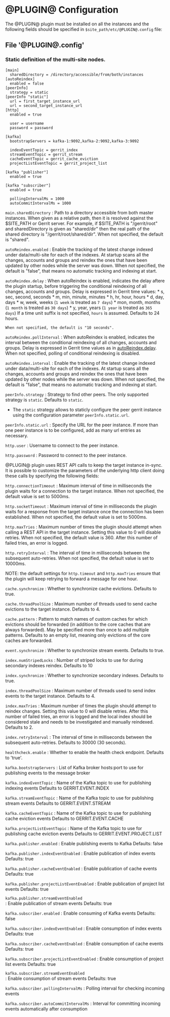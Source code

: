 
@PLUGIN@ Configuration
=========================

The @PLUGIN@ plugin must be installed on all the instances and the following fields
should be specified in `$site_path/etc/@PLUGIN@.config` file:

File '@PLUGIN@.config'
--------------------

### Static definition of the multi-site nodes.

```
[main]
  sharedDirectory = /directory/accessible/from/both/instances
[autoReindex]
  enabled = false
[peerInfo]
  strategy = static
[peerInfo "static"]
  url = first_target_instance_url
  url = second_target_instance_url
[http]
  enabled = true
  
  user = username
  password = password

[kafka]
  bootstrapServers = kafka-1:9092,kafka-2:9092,kafka-3:9092

  indexEventTopic = gerrit_index
  streamEventTopic = gerrit_stream
  cacheEventTopic = gerrit_cache_eviction
  projectListEventTopic = gerrit_project_list

[kafka "publisher"]
  enabled = true

[kafka "subscriber"]
  enabled = true
  
  pollingIntervalMs = 1000
  autoCommitIntervalMs = 1000

```

```main.sharedDirectory```
:   Path to a directory accessible from both master instances.
    When given as a relative path, then it is resolved against the $SITE_PATH
    or Gerrit server. For example, if $SITE_PATH is "/gerrit/root" and
    sharedDirectory is given as "shared/dir" then the real path of the shared
    directory is "/gerrit/root/shared/dir". When not specified, the default
    is "shared".

```autoReindex.enabled```
:   Enable the tracking of the latest change indexed under data/multi-site
    for each of the indexes. At startup scans all the changes, accounts and groups
    and reindex the ones that have been updated by other nodes while the server was down.
    When not specified, the default is "false", that means no automatic tracking
    and indexing at start.

```autoReindex.delay```
:   When autoReindex is enabled, indicates the delay aftere the plugin startup,
    before triggering the conditional reindexing of all changes, accounts and groups.
    Delay is expressed in Gerrit time values:
    * s, sec, second, seconds
    * m, min, minute, minutes
    * h, hr, hour, hours
    * d, day, days
    * w, week, weeks (`1 week` is treated as `7 days`)
    * mon, month, months (`1 month` is treated as `30 days`)
    * y, year, years (`1 year` is treated as `365 days`)
    If a time unit suffix is not specified, `hours` is assumed.
    Defaults to 24 hours.

    When not specified, the default is "10 seconds".

```autoReindex.pollInterval```
:   When autoReindex is enabled, indicates the interval between the conditional
    reindexing of all changes, accounts and groups.
    Delay is expressed in Gerrit time values as in [autoReindex.delay](#autoReindex.delay).
    When not specified, polling of conditional reindexing is disabled.

```autoReindex.interval```
:   Enable the tracking of the latest change indexed under data/multi-site
    for each of the indexes. At startup scans all the changes, accounts and groups
    and reindex the ones that have been updated by other nodes while the server was down.
    When not specified, the default is "false", that means no automatic tracking
    and indexing at start.

```peerInfo.strategy```
:   Strategy to find other peers. The only supported strategy is `static`.
    Defaults to `static`.
* The `static` strategy allows to staticly configure the peer gerrit instance using
the configuration parameter `peerInfo.static.url`.

```peerInfo.static.url```
:   Specify the URL for the peer instance. If more than one peer instance is to be
    configured, add as many url entries as necessary.

```http.user```
:   Username to connect to the peer instance.

```http.password```
:   Password to connect to the peer instance.

@PLUGIN@ plugin uses REST API calls to keep the target instance in-sync. It
is possible to customize the parameters of the underlying http client doing these
calls by specifying the following fields:

```http.connectionTimeout```
:   Maximum interval of time in milliseconds the plugin waits for a connection
    to the target instance. When not specified, the default value is set to 5000ms.

```http.socketTimeout```
:   Maximum interval of time in milliseconds the plugin waits for a response from the
    target instance once the connection has been established. When not specified,
    the default value is set to 5000ms.

```http.maxTries```
:   Maximum number of times the plugin should attempt when calling a REST API in
    the target instance. Setting this value to 0 will disable retries. When not
    specified, the default value is 360. After this number of failed tries, an
    error is logged.

```http.retryInterval```
:   The interval of time in milliseconds between the subsequent auto-retries.
    When not specified, the default value is set to 10000ms.

NOTE: the default settings for `http.timeout` and `http.maxTries` ensure that
the plugin will keep retrying to forward a message for one hour.

```cache.synchronize```
:   Whether to synchronize cache evictions.
    Defaults to true.

```cache.threadPoolSize```
:   Maximum number of threads used to send cache evictions to the target instance.
    Defaults to 4.

```cache.pattern```
:   Pattern to match names of custom caches for which evictions should be
    forwarded (in addition to the core caches that are always forwarded). May be
    specified more than once to add multiple patterns.
    Defaults to an empty list, meaning only evictions of the core caches are
    forwarded.

```event.synchronize```
:   Whether to synchronize stream events.
    Defaults to true.

```index.numStripedLocks```
:   Number of striped locks to use for during secondary indexes reindex.
    Defaults to 10

```index.synchronize```
:   Whether to synchronize secondary indexes.
    Defaults to true.

```index.threadPoolSize```
:   Maximum number of threads used to send index events to the target instance.
    Defaults to 4.

```index.maxTries```
:   Maximum number of times the plugin should attempt to reindex changes.
    Setting this value to 0 will disable retries. After this number of failed tries,
    an error is logged and the local index should be considered stale and needs
    to be investigated and manually reindexed.
    Defaults to 2.

```index.retryInterval```
:   The interval of time in milliseconds between the subsequent auto-retries.
    Defaults to 30000 (30 seconds).

```healthcheck.enable```
:   Whether to enable the health check endpoint. Defaults to 'true'.

```kafka.bootstrapServers```
:	List of Kafka broker hosts:port to use for publishing events to the message broker

```kafka.indexEventTopic```
:   Name of the Kafka topic to use for publishing indexing events
    Defaults to GERRIT.EVENT.INDEX

```kafka.streamEventTopic```
:   Name of the Kafka topic to use for publishing stream events
    Defaults to GERRIT.EVENT.STREAM

```kafka.cacheEventTopic```
:   Name of the Kafka topic to use for publishing cache eviction events
    Defaults to GERRIT.EVENT.CACHE

```kafka.projectListEventTopic```
:   Name of the Kafka topic to use for publishing cache eviction events
    Defaults to GERRIT.EVENT.PROJECT.LIST

```kafka.publisher.enabled```
:   Enable publishing events to Kafka
    Defaults: false

```kafka.publisher.indexEventEnabled```
:   Enable publication of index events
    Defaults: true

```kafka.publisher.cacheEventEnabled```
:   Enable publication of cache events
    Defaults: true

```kafka.publisher.projectListEventEnabled```
:   Enable publication of project list events
    Defaults: true

```kafka.publisher.streamEventEnabled```    
:   Enable publication of stream events
    Defaults: true

```kafka.subscriber.enabled```
:   Enable consuming of Kafka events
    Defaults: false

```kafka.subscriber.indexEventEnabled```
:   Enable consumption of index events
    Defaults: true

```kafka.subscriber.cacheEventEnabled```
:   Enable consumption of cache events
    Defaults: true

```kafka.subscriber.projectListEventEnabled```
:   Enable consumption of project list events
    Defaults: true

```kafka.subscriber.streamEventEnabled```    
:   Enable consumption of stream events
    Defaults: true

```kafka.subscriber.pollingIntervalMs```
:   Polling interval for checking incoming events

```kafka.subscriber.autoCommitIntervalMs```
:   Interval for committing incoming events automatically after consumption
